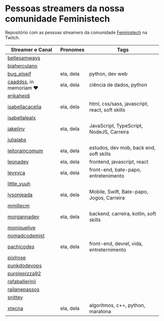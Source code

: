 # Pessoas streamers da nossa comunidade Feministech
Repositório com as pessoas streamers da comunidade [Feministech](https://www.twitch.tv/team/livecodergirls) na Twitch.

Streamer e Canal                                                 | Pronomes     | Tags
---------------------------------------------------------------- | ------------ | ----------------
[bellesamways](https://www.twitch.tv/bellesamways)               |              |
[biaherculano](https://www.twitch.tv/biaherculano)               |              |
[bug_elseif](https://www.twitch.tv/bug_elseif)                   | ela, dela    | python, dev web
[caaddss](https://www.twitch.tv/caaddss), in memoriam :heart:    | ela, dela    | ciência de dados, python
[erikaheidi](https://www.twitch.tv/erikaheidi)                   |              |
[isabellacacelia](https://www.twitch.tv/isabellacacelia)         | ela, dela    | html, css/sass, javascript, react, soft skills 
[isabellalealx](https://www.twitch.tv/isabellalealx)             |              |
[jakeliny](https://www.twitch.tv/jakeliny)                       | ela, dela    | JavaScript, TypeScript, NodeJS, Carreira 
[julialabs](https://www.twitch.tv/julialabs)                     |              |
[leitoraincomum](https://www.twitch.tv/leitoraincomum)           |  ela, dela   | estudos, dev mob, back end, soft skills
[leonadev](https://www.twitch.tv/leonadev)                       |  ela, dela   | frontend, javascript, react
[levxyca](https://www.twitch.tv/levxyca)                         |  ela, dela   | front-end, bate-papo, entretenimento
[little_yuuh](https://www.twitch.tv/little_yuuh)                 |              |
[lysonjeada](https://www.twitch.tv/lysonjeada)                   | ela, dela    | Mobile, Swift, Bate-papo, Jogos, Carreira         |
[mmillecm](https://www.twitch.tv/mmillecm)                       |              |
[morgannadev](https://www.twitch.tv/morgannadev)                 | ela, dela    | backend, carreira, kotlin, soft skills
[moniquelive](https://www.twitch.tv/moniquelive)                 |              |
[nomadcodemist](https://www.twitch.tv/nomadcodemist)             |              |
[pachicodes](https://www.twitch.tv/pachicodes)                   | ela, dela    | front-end, devrel, vida, entreternimento
[pixlrose](https://www.twitch.tv/pixlrose)                       |              |
[punkdodevops](https://www.twitch.tv/punkdodevops)               |              |
[purplepizza92](https://www.twitch.tv/purplepizza92)             |              |
[rafaballerinii](https://www.twitch.tv/rafaballerinii)           |              |
[railanepassos](https://www.twitch.tv/railanepassos)             |              |
[snittey](https://www.twitch.tv/snittey)                         |              |
[xtecna](https://www.twitch.tv/xtecna)                           | ela, dela    | algoritmos, c++, python, maratona

